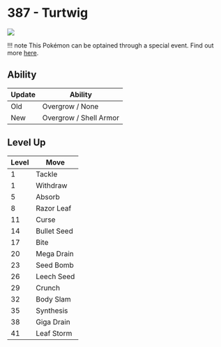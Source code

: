 # 387 - Turtwig
![][387]

!!! note
    This Pokémon can be optained through a special event. Find out more [here](../../special_events/#sinnoh-starter).

## Ability

Update | Ability
---    | ---
Old    | Overgrow / None
New    | Overgrow / Shell Armor

## Level Up

Level | Move
---   | ---
  1   | Tackle
  1   | Withdraw
  5   | Absorb
  8   | Razor Leaf
 11   | Curse
 14   | Bullet Seed
 17   | Bite
 20   | Mega Drain
 23   | Seed Bomb
 26   | Leech Seed
 29   | Crunch
 32   | Body Slam
 35   | Synthesis
 38   | Giga Drain
 41   | Leaf Storm



[387]: ../img/pokemon/387.png
